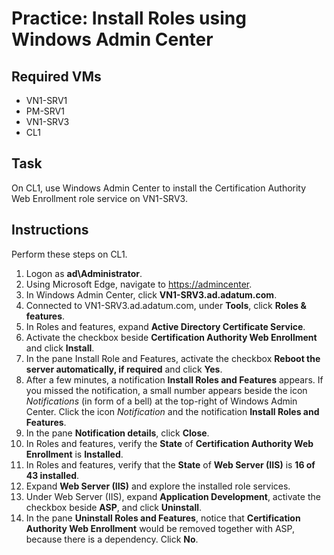 # Practice: Install Roles using Windows Admin Center

## Required VMs

* VN1-SRV1
* PM-SRV1
* VN1-SRV3
* CL1

## Task

On CL1, use Windows Admin Center to install the Certification Authority Web Enrollment role service on VN1-SRV3.

## Instructions

Perform these steps on CL1.

1. Logon as **ad\Administrator**.
1. Using Microsoft Edge, navigate to <https://admincenter>.
1. In Windows Admin Center, click **VN1-SRV3.ad.adatum.com**.
1. Connected to VN1-SRV3.ad.adatum.com, under **Tools**, click **Roles & features**.
1. In Roles and features, expand **Active Directory Certificate Service**.
1. Activate the checkbox beside  **Certification Authority Web Enrollment** and click **Install**.
1. In the pane Install Role and Features, activate the checkbox **Reboot the server automatically, if required** and click **Yes**.
1. After a few minutes, a notification **Install Roles and Features** appears. If you missed the notification, a small number appears beside the icon *Notifications* (in form of a bell) at the top-right of Windows Admin Center. Click the icon *Notification* and the notification **Install Roles and Features**.
1. In the pane **Notification details**, click **Close**.
1. In Roles and features, verify the **State** of **Certification Authority Web Enrollment** is **Installed**.
1. In Roles and features, verify that the **State** of **Web Server (IIS)** is **16 of 43 installed**.
1. Expand **Web Server (IIS)** and explore the installed role services.
1. Under Web Server (IIS), expand **Application Development**, activate the checkbox beside **ASP**, and click **Uninstall**.
1. In the pane **Uninstall Roles and Features**, notice that **Certification Authority Web Enrollment** would be removed together with ASP, because there is a dependency. Click **No**.
